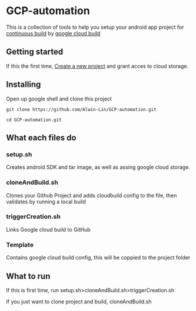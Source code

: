 # GCP-automation
This is a collection of tools to help you setup your android app project for  <a href="https://en.wikipedia.org/wiki/Continuous_integration">continuous build</a> by <a href="https://cloud.google.com/cloud-build/">google cloud build </a>

## Getting started

If this the first time, <a href="https://cloud.google.com/resource-manager/docs/creating-managing-projects">Create a new project</a> and grant acces to cloud storage.
## Installing
Open up google shell and clone this project
```
git clone https://github.com/Alwin-Lin/GCP-automation.git
```
```
cd GCP-automation.git
```
## What each files do 
### setup.sh
Creates android SDK and tar image, as well as assing google cloud storage.

### cloneAndBuild.sh
Clones your Github Project and adds cloudbuild config to the file, then validates by running a local build

### triggerCreation.sh
Links Google cloud build to GitHub

### Template
Contains google cloud build config, this will be coppied to the project folder

## What to run
If this is first time, run setup.sh>cloneAndBuild.sh>triggerCreation.sh
 
If you just want to clone project and build, cloneAndBuild.sh
